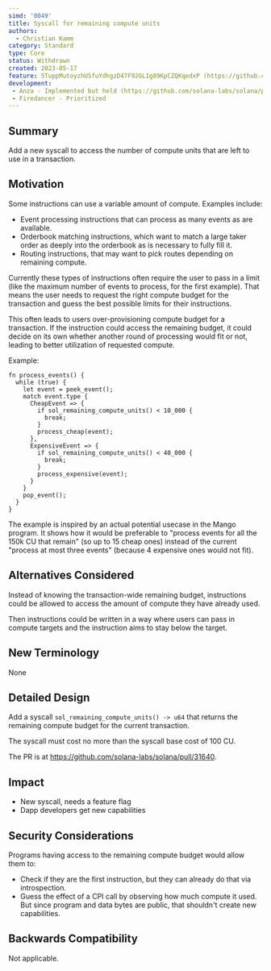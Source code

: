 ```yaml
---
simd: '0049'
title: Syscall for remaining compute units
authors:
  - Christian Kamm
category: Standard
type: Core
status: Withdrawn
created: 2023-05-17
feature: 5TuppMutoyzhUSfuYdhgzD47F92GL1g89KpCZQKqedxP (https://github.com/solana-labs/solana/issues/33325)
development: 
 - Anza - Implemented but held (https://github.com/solana-labs/solana/pull/31640) 
 - Firedancer - Prioritized
---
```


## Summary

Add a new syscall to access the number of compute units that are left to use
in a transaction.

## Motivation

Some instructions can use a variable amount of compute. Examples include:

- Event processing instructions that can process as many events as are available.
- Orderbook matching instructions, which want to match a large taker order as
  deeply into the orderbook as is necessary to fully fill it.
- Routing instructions, that may want to pick routes depending on remaining compute.

Currently these types of instructions often require the user to pass in
a limit (like the maximum number of events to process, for the first example).
That means the user needs to request the right compute budget for the transaction
and guess the best possible limits for their instructions.

This often leads to users over-provisioning compute budget for a transaction.
If the instruction could access the remaining budget, it could decide on its
own whether another round of processing would fit or not, leading to better
utilization of requested compute.

Example:

```
fn process_events() {
  while (true) {
    let event = peek_event();
    match event.type {
      CheapEvent => {
        if sol_remaining_compute_units() < 10_000 {
          break;
        }
        process_cheap(event);
      },
      ExpensiveEvent => {
        if sol_remaining_compute_units() < 40_000 {
          break;
        }
        process_expensive(event);
      }
    }
    pop_event();
  }
}
```

The example is inspired by an actual potential usecase in the Mango program. It
shows how it would be preferable to "process events for all the 150k CU that remain"
(so up to 15 cheap ones) instead of the current "process at most three events"
(because 4 expensive ones would not fit).

## Alternatives Considered

Instead of knowing the transaction-wide remaining budget, instructions could be
allowed to access the amount of compute they have already used.

Then instructions could be written in a way where users can pass in compute targets
and the instruction aims to stay below the target.

## New Terminology

None

## Detailed Design

Add a syscall `sol_remaining_compute_units() -> u64` that returns the remaining
compute budget for the current transaction.

The syscall must cost no more than the syscall base cost of 100 CU.

The PR is at https://github.com/solana-labs/solana/pull/31640.

## Impact

- New syscall, needs a feature flag
- Dapp developers get new capabilities

## Security Considerations

Programs having access to the remaining compute budget would allow them to:

- Check if they are the first instruction, but they can already do that via
  introspection.
- Guess the effect of a CPI call by observing how much compute it used. But since
  program and data bytes are public, that shouldn't create new capabilities.

## Backwards Compatibility

Not applicable.
